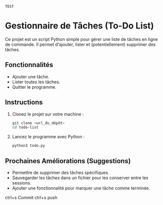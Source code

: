 ```
TEST
```


# Gestionnaire de Tâches (To-Do List)
Ce projet est un script Python simple pour gérer une liste de tâches en ligne de commande.
Il permet d'ajouter, lister et (potentiellement) supprimer des tâches.
## Fonctionnalités
- Ajouter une tâche.
- Lister toutes les tâches.
- Quitter le programme.
## Instructions
1. Clonez le projet sur votre machine :
   ```bash
   git clone <url_du_dépôt>
   cd todo-list
   ```
2. Lancez le programme avec Python :
   ```bash
   python3 todo.py
   ```
## Prochaines Améliorations (Suggestions)
- Permettre de supprimer des tâches spécifiques.
- Sauvegarder les tâches dans un fichier pour les conserver entre les sessions.
- Ajouter une fonctionnalité pour marquer une tâche comme terminée.

ctrl+s Commit ctrl+s push